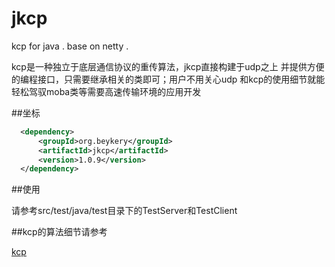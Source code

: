 # jkcp

kcp for java . base on netty .

kcp是一种独立于底层通信协议的重传算法，jkcp直接构建于udp之上
并提供方便的编程接口，只需要继承相关的类即可；用户不用关心udp
和kcp的使用细节就能轻松驾驭moba类等需要高速传输环境的应用开发

##坐标

```xml
  <dependency>
      <groupId>org.beykery</groupId>
      <artifactId>jkcp</artifactId>
      <version>1.0.9</version>
  </dependency>
```

##使用

请参考src/test/java/test目录下的TestServer和TestClient

##kcp的算法细节请参考

[kcp](https://github.com/skywind3000/kcp)
